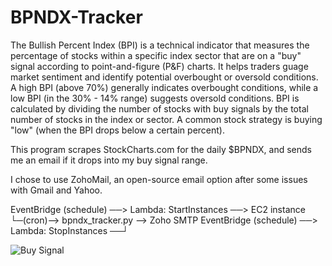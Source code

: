 # BPNDX-Tracker

The Bullish Percent Index (BPI) is a technical indicator that measures the percentage of stocks within a specific index sector that are on a "buy" signal according to point-and-figure (P&F) charts. It helps traders guage market sentiment and identify potential overbought or oversold conditions. A high BPI (above 70%) generally indicates overbought conditions, while a low BPI (in the 30% - 14% range) suggests oversold conditions. BPI is calculated by dividing the number of stocks with buy signals by the total number of stocks in the index or sector. A common stock strategy is buying "low" (when the BPI drops below a certain percent).

This program scrapes StockCharts.com for the daily $BPNDX, and sends me an email if it drops into my buy signal range.

I chose to use ZohoMail, an open-source email option after some issues with Gmail and Yahoo.

EventBridge (schedule) ──> Lambda: StartInstances ──> EC2 instance
                                                   └─(cron)--> bpndx_tracker.py --> Zoho SMTP
EventBridge (schedule) ──> Lambda: StopInstances ──┘

![Buy Signal](https://github.com/user-attachments/assets/21515c0a-bc69-4d98-b087-deda9c23ed43)
